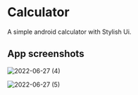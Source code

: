 
# Calculator

A simple android calculator with Stylish Ui.

## App screenshots
![2022-06-27 (4)](https://user-images.githubusercontent.com/101112022/176493210-50ced631-3ca9-4fd5-99b0-260f7ebb0460.png)

![2022-06-27 (5)](https://user-images.githubusercontent.com/101112022/176493317-3dbad989-f92f-4b4d-a36d-4a7c857b862c.png)

